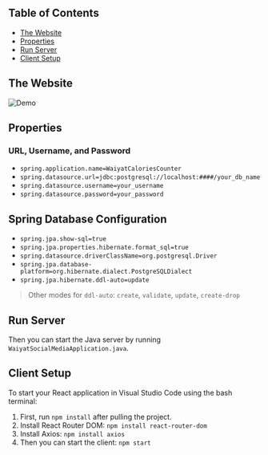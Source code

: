 
## Table of Contents
- [The Website](#the-website)
- [Properties](#properties)
- [Run Server](#run-server)
- [Client Setup](#client-setup)


## The Website 
![Demo](assets/Demo.gif)

## Properties

### URL, Username, and Password
- `spring.application.name=WaiyatCaloriesCounter`
- `spring.datasource.url=jdbc:postgresql://localhost:####/your_db_name`
- `spring.datasource.username=your_username`
- `spring.datasource.password=your_password`

## Spring Database Configuration
- `spring.jpa.show-sql=true`
- `spring.jpa.properties.hibernate.format_sql=true`
- `spring.datasource.driverClassName=org.postgresql.Driver`
- `spring.jpa.database-platform=org.hibernate.dialect.PostgreSQLDialect`
- `spring.jpa.hibernate.ddl-auto=update`
> Other modes for `ddl-auto`: `create`, `validate`, `update`, `create-drop`

## Run Server
Then you can start the Java server by running `WaiyatSocialMediaApplication.java`.

## Client Setup
To start your React application in Visual Studio Code using the bash terminal:

1. First, run `npm install` after pulling the project.
2. Install React Router DOM: `npm install react-router-dom`
3. Install Axios: `npm install axios`
4. Then you can start the client: `npm start`
